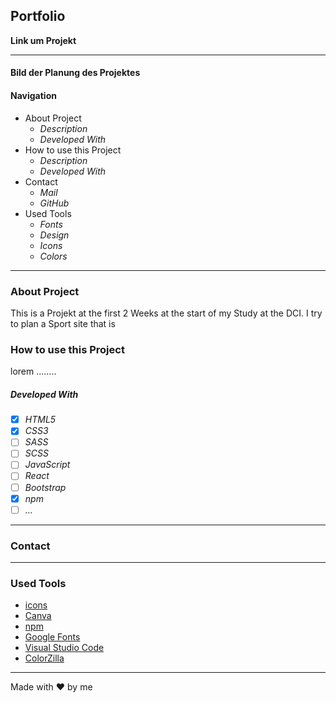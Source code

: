 ## Portfolio


**Link um Projekt**

---

#### Bild der Planung des Projektes



#### Navigation

- About Project
  - _Description_
  - _Developed With_
- How to use this Project
  - _Description_
  - _Developed With_
- Contact
  - _Mail_
  - _GitHub_
- Used Tools
  - _Fonts_
  - _Design_
  - _Icons_
  - _Colors_

---

### About Project

This is a Projekt at the first 2 Weeks at the start of my Study at the DCI. I try to plan a Sport site that is 

### How to use this Project

lorem ........

##### Developed With

- [x] _HTML5_
- [x] _CSS3_
- [ ] _SASS_
- [ ] _SCSS_
- [ ] _JavaScript_
- [ ] _React_
- [ ] _Bootstrap_
- [x] _npm_
- [ ] _..._

---

### Contact



---

### Used Tools

- [icons](https://)
- [Canva](https://www.canva.com/)
- [npm](https://www.npmjs.com/)
- [Google Fonts](https://fonts.google.com/)
- [Visual Studio Code](https://code.visualstudio.com/)
- [ColorZilla](https://www.colorzilla.com/chrome/)

---

Made with ❤️ by me
